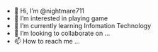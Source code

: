 - 👋 Hi, I’m @nightmare711
- 👀 I’m interested in playing game
- 🌱 I’m currently learning Infomation Technology
- 💞️ I’m looking to collaborate on ...
- 📫 How to reach me ...

<!---
nightmare711/nightmare711 is a ✨ special ✨ repository because its `README.md` (this file) appears on your GitHub profile.
You can click the Preview link to take a look at your changes.
--->
